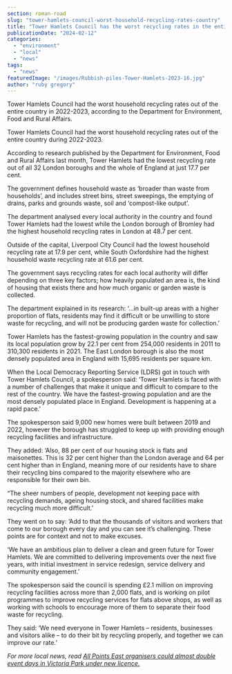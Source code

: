 ```yaml
---
section: roman-road
slug: "tower-hamlets-council-worst-household-recycling-rates-country"
title: "Tower Hamlets Council has the worst recycling rates in the entire country"
publicationDate: "2024-02-12"
categories: 
  - "environment"
  - "local"
  - "news"
tags: 
  - "news"
featuredImage: "/images/Rubbish-piles-Tower-Hamlets-2023-16.jpg"
author: "ruby gregory"
---
```


Tower Hamlets Council had the worst household recycling rates out of the entire country in 2022-2023, according to the Department for Environment, Food and Rural Affairs.

Tower Hamlets Council had the worst household recycling rates out of the entire country during 2022-2023. 

According to research published by the Department for Environment, Food and Rural Affairs last month, Tower Hamlets had the lowest recycling rate out of all 32 London boroughs and the whole of England at just 17.7 per cent.

The government defines household waste as ‘broader than waste from households’, and includes street bins, street sweepings, the emptying of drains, parks and grounds waste, soil and ‘compost-like output’. 

The department analysed every local authority in the country and found Tower Hamlets had the lowest while the London borough of Bromley had the highest household recycling rates in London at 48.7 per cent.

Outside of the capital, Liverpool City Council had the lowest household recycling rate at 17.9 per cent, while South Oxfordshire had the highest household waste recycling rate at 61.6 per cent. 

The government says recycling rates for each local authority will differ depending on three key factors; how heavily populated an area is, the kind of housing that exists there and how much organic or garden waste is collected.

The department explained in its research: ‘…in built-up areas with a higher proportion of flats, residents may find it difficult or be unwilling to store waste for recycling, and will not be producing garden waste for collection.’

Tower Hamlets has the fastest-growing population in the country and saw its local population grow by 22.1 per cent from 254,000 residents in 2011 to 310,300 residents in 2021. The East London borough is also the most densely populated area in England with 15,695 residents per square km.

When the Local Democracy Reporting Service (LDRS) got in touch with Tower Hamlets Council, a spokesperson said: ‘Tower Hamlets is faced with a number of challenges that make it unique and difficult to compare to the rest of the country. We have the fastest-growing population and are the most densely populated place in England. Development is happening at a rapid pace.’

The spokesperson said 9,000 new homes were built between 2019 and 2022, however the borough has struggled to keep up with providing enough recycling facilities and infrastructure. 

They added: ‘Also, 88 per cent of our housing stock is flats and maisonettes. This is 32 per cent higher than the London average and 64 per cent higher than in England, meaning more of our residents have to share their recycling bins compared to the majority elsewhere who are responsible for their own bin.

“The sheer numbers of people, development not keeping pace with recycling demands, ageing housing stock, and shared facilities make recycling much more difficult.’

They went on to say: ‘Add to that the thousands of visitors and workers that come to our borough every day and you can see it’s challenging. These points are for context and not to make excuses.

‘We have an ambitious plan to deliver a clean and green future for Tower Hamlets. We are committed to delivering improvements over the next five years, with initial investment in service redesign, service delivery and community engagement.’

The spokesperson said the council is spending £2.1 million on improving recycling facilities across more than 2,000 flats, and is working on pilot programmes to improve recycling services for flats above shops, as well as working with schools to encourage more of them to separate their food waste for recycling.

They said: ‘We need everyone in Tower Hamlets – residents, businesses and visitors alike – to do their bit by recycling properly, and together we can improve our rate.’

_For more local news, read_ [_All Points East organisers could almost double event days in Victoria Park under new licence._](https://romanroadlondon.com/all-points-east-festival-victoria-park-licence-events-increase/)


